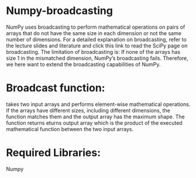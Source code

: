 # Numpy-broadcasting
NumPy uses broadcasting to perform mathematical operations on pairs of arrays that do
not have the same size in each dimension or not the same number of dimensions. For a
detailed explanation on broadcasting, refer to the lecture slides and literature and click this
link to read the SciPy page on broadcasting. The limitation of broadcasting is: If none of the
arrays has size 1 in the mismatched dimension, NumPy’s broadcasting fails. Therefore, we
here want to extend the broadcasting capabilities of NumPy.

# Broadcast function:
takes two input arrays and performs element-wise
mathematical operations. If the arrays have different sizes, including
different dimensions, the function matches them and the output array has
the maximum shape. The function returns eturns output array which is the product of the executed
mathematical function between the two input arrays.

# Required Libraries:
Numpy
